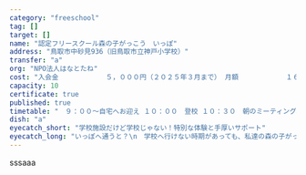 ```yaml
---
category: "freeschool"
tag: []
target: []
name: "認定フリースクール森の子がっこう　いっぽ"
address: "鳥取市中砂見936（旧鳥取市立神戸小学校）"
transfer: "a"
org: "NPO法人はなとたね"
cost: "入会金　　　　　　　５，０００円（２０２５年３月まで） 月額　　　　　　　１６，０００円（自宅までの送迎込み） 調理実習（給食費）　３，０００円"
capacity: 10
certificate: true
published: true
timetable: "　９：００～自宅へお迎え １０：００　登校 １０：３０　朝のミーティング、個別学習 １１：００　昼食作り １２：００　昼食 １３：００　体験学習、フリータイム １４：３０　振り返り、掃除 １５：００～下校（自宅へ送り）"
dish: "a"
eyecatch_short: "学校施設だけど学校じゃない！特別な体験と手厚いサポート"
eyecatch_long: "いっぽへ通うと？\n　学校へ行けない時期があっても、私達の森の子がっこう「いっぽ」へ通ってきてくれ子ども達は元気ややる気を取り戻しています。まずはお子様が元気を取り戻し、毎日を楽しく過ごせることが大切と考えています。\n　ご本人に合わせた学習サポートも行います。今後の進路についても相談体制を整え、必要な学習計画を作成します。\n　ご家庭の希望があれば、学校への架け橋として、所属学校の担任の先生と連携して育ちを応援します。お子様の気持ちは色々と変化します。学校へ通いたいという時に対応できるよう、学校との関係を大切にします。"
---
```


<p>sssaaa</p>